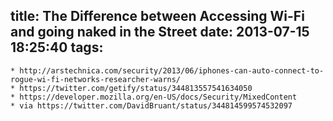 title: The Difference between Accessing Wi-Fi and going naked in the Street
date: 2013-07-15 18:25:40
tags:
---
	* http://arstechnica.com/security/2013/06/iphones-can-auto-connect-to-rogue-wi-fi-networks-researcher-warns/
	* https://twitter.com/getify/status/344813557541634050
	* https://developer.mozilla.org/en-US/docs/Security/MixedContent
	* via https://twitter.com/DavidBruant/status/344814599574532097
